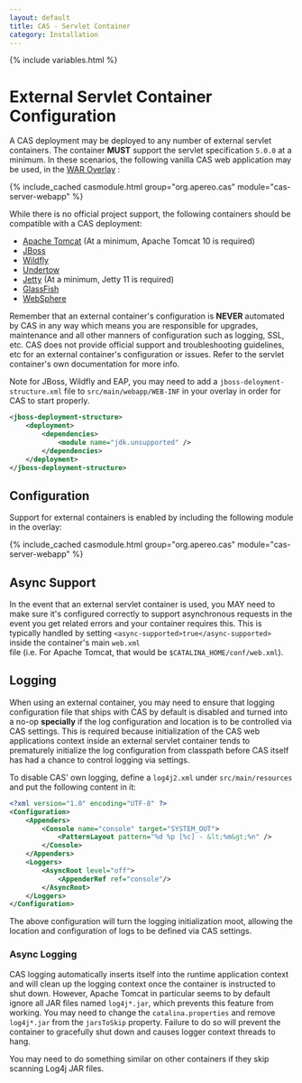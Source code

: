 ```yaml
---
layout: default
title: CAS - Servlet Container
category: Installation
---
```

{% include variables.html %}

# External Servlet Container Configuration

A CAS deployment may be deployed to any number of external servlet containers. The container **MUST** support
the servlet specification `5.0.0` at a minimum. In these scenarios, the following vanilla CAS web application
may be used, in the [WAR Overlay](WAR-Overlay-Installation.html) :

{% include_cached casmodule.html group="org.apereo.cas" module="cas-server-webapp" %}

While there is no official project support, the following containers should be compatible with a CAS deployment:

* [Apache Tomcat](https://tomcat.apache.org/) (At a minimum, Apache Tomcat 10 is required)
* [JBoss](https://www.jboss.org/)
* [Wildfly](https://wildfly.org/)
* [Undertow](http://undertow.io/)
* [Jetty](https://www.eclipse.org/jetty/) (At a minimum, Jetty 11 is required)
* [GlassFish](https://glassfish.java.net/)
* [WebSphere](https://www.ibm.com/cloud/websphere-hybrid-edition)

Remember that an external container's configuration is **NEVER** automated by CAS in any way which means you are 
responsible for upgrades, maintenance and all other manners of configuration such as logging, SSL, etc. CAS does 
not provide official support and troubleshooting guidelines, etc for an external container's configuration or issues. 
Refer to the servlet container's own documentation for more info.

Note for JBoss, Wildfly and EAP, you may need to add a `jboss-deloyment-structure.xml` file to `src/main/webapp/WEB-INF` in your overlay in order for CAS to start properly.

```xml
<jboss-deployment-structure>
    <deployment>
        <dependencies>
            <module name="jdk.unsupported" />
        </dependencies>
    </deployment>
</jboss-deployment-structure>
```

## Configuration

Support for external containers is enabled by including the following module in the overlay:

{% include_cached casmodule.html group="org.apereo.cas" module="cas-server-webapp" %}

## Async Support

In the event that an external servlet container is used, you MAY need to make sure it's configured correctly to 
support asynchronous requests in the event you get related errors and your container requires this. This is 
typically handled by setting `<async-supported>true</async-supported>` inside the container's main `web.xml`  
file (i.e. For Apache Tomcat, that would be `$CATALINA_HOME/conf/web.xml`).

## Logging

When using an external container, you may need to ensure that logging configuration file that 
ships with CAS by default is disabled and turned into a no-op **specially** if the log 
configuration and location is to be controlled via CAS settings. This is required 
because initialization of the CAS web applications context 
inside an external servlet container tends to prematurely initialize the log configuration 
from classpath before CAS itself has had a chance to control logging via settings.

To disable CAS' own logging, define a `log4j2.xml` under `src/main/resources` and put the following content in it:

```xml
<?xml version="1.0" encoding="UTF-8" ?>
<Configuration>
    <Appenders>
        <Console name="console" target="SYSTEM_OUT">
            <PatternLayout pattern="%d %p [%c] - &lt;%m&gt;%n" />
        </Console>
    </Appenders>
    <Loggers>
        <AsyncRoot level="off">
            <AppenderRef ref="console"/>
        </AsyncRoot>
    </Loggers>
</Configuration>
```

The above configuration will turn the logging initialization moot, allowing 
the location and configuration of logs to be defined via CAS settings.

### Async Logging

CAS logging automatically inserts itself into the runtime application context and will clean up
the logging context once the container is instructed to shut down. However, Apache Tomcat in particular 
seems to by default ignore all JAR files named `log4j*.jar`, which prevents this feature from working. 
You may need to change the `catalina.properties` and remove `log4j*.jar` from the `jarsToSkip` property. Failure 
to do so will prevent the container to gracefully shut down and causes logger context threads to hang.

You may need to do something similar on other containers if they skip scanning Log4j JAR files.
